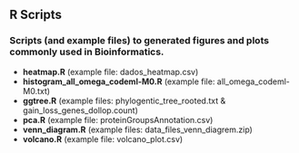 ## R Scripts

### Scripts (and example files) to generated figures and plots commonly used in Bioinformatics.

- __heatmap.R__ (example file: dados_heatmap.csv)
- __histogram_all_omega_codeml-M0.R__ (example file: all_omega_codeml-M0.txt)
- __ggtree.R__ (example files: phylogentic_tree_rooted.txt & gain_loss_genes_dollop.count)
- __pca.R__ (example file: proteinGroupsAnnotation.csv)
- __venn_diagram.R__ (example files: data_files_venn_diagrem.zip)
- __volcano.R__ (example file: volcano_plot.csv)
